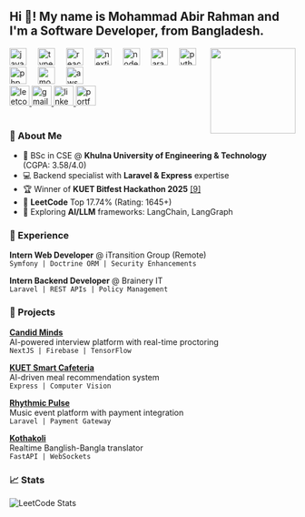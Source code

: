 <h2 align="left">Hi 👋! My name is Mohammad Abir Rahman and I'm a Software Developer, from Bangladesh.</h2>

<img align="right" height="150" src="https://media.tenor.com/m/5YNsHzGjE3oAAAAC/programming-hello-world.gif"  />

<div align="left">
  <img src="https://cdn.jsdelivr.net/gh/devicons/devicon/icons/javascript/javascript-original.svg"  height="30" alt="javascript logo" />
  <img width="12" />
  <img src="https://cdn.jsdelivr.net/gh/devicons/devicon/icons/typescript/typescript-original.svg"  height="30" alt="typescript logo" />
  <img width="12" />
  <img src="https://cdn.jsdelivr.net/gh/devicons/devicon/icons/react/react-original.svg"  height="30" alt="react logo" />
  <img width="12" />
  <img src="https://cdn.jsdelivr.net/gh/devicons/devicon/icons/nextjs/nextjs-original.svg"  height="30" alt="nextjs logo" />
  <img width="12" />
  <img src="https://cdn.jsdelivr.net/gh/devicons/devicon/icons/nodejs/nodejs-original.svg"  height="30" alt="nodejs logo" />
  <img width="12" />
  <img src="https://cdn.jsdelivr.net/gh/devicons/devicon/icons/laravel/laravel-plain.svg"  height="30" alt="laravel logo" />
  <img width="12" />
  <img src="https://cdn.jsdelivr.net/gh/devicons/devicon/icons/python/python-original.svg"  height="30" alt="python logo" />
  <img width="12" />
  <img src="https://cdn.jsdelivr.net/gh/devicons/devicon/icons/php/php-original.svg"  height="30" alt="php logo" />
  <img width="12" />
  <img src="https://cdn.jsdelivr.net/gh/devicons/devicon/icons/mongodb/mongodb-original.svg"  height="30" alt="mongodb logo" />
  <img width="12" />
  <img src="https://cdn.jsdelivr.net/gh/devicons/devicon/icons/amazonwebservices/amazonwebservices-original.svg"  height="30" alt="aws logo" />
</div>

<div align="left">
  <a href="https://leetcode.com/localhost8000/"  target="_blank">
    <img src="https://img.shields.io/badge/LeetCode-000000?logo=LeetCode&logoColor=#d16c06" height="35" alt="leetcode" /> 
  </a>
  <a href="mailto:abirzishan32@gmail.com">
    <img src="https://img.shields.io/badge/Gmail-D14836?logo=gmail&logoColor=white" height="35" alt="gmail" />
  </a>
  <a href="https://www.linkedin.com/in/abir-rahman-059169264/" target="_blank">
    <img src="https://img.shields.io/badge/LinkedIn-0077B5?logo=linkedin&logoColor=white" height="35" alt="linkedin" />
  </a>
  <a href="https://portfolio-using-next-js-dusky.vercel.app/" target="_blank">
    <img src="https://img.shields.io/badge/Portfolio-000000?logo=vercel&logoColor=white" height="35" alt="portfolio" />
  </a>
</div>

<br />

### 🚀 About Me 
- 🔭 BSc in CSE @ **Khulna University of Engineering & Technology** (CGPA: 3.58/4.0)  
- 💻 Backend specialist with **Laravel & Express** expertise  
- 🏆 Winner of **KUET Bitfest Hackathon 2025** [[9]](https://www.linkedin.com/in/abir-rahman-059169264/)   
- 🧠 **LeetCode** Top 17.74% (Rating: 1645+)  
- 🌱 Exploring **AI/LLM** frameworks: LangChain, LangGraph  

### 💼 Experience
**Intern Web Developer** @ iTransition Group (Remote)  
`Symfony | Doctrine ORM | Security Enhancements`  

**Intern Backend Developer** @ Brainery IT  
`Laravel | REST APIs | Policy Management`  

### 🌟 Projects
**[Candid Minds](https://github.com/abirzishan32/candid-minds)**   
AI-powered interview platform with real-time proctoring  
`NextJS | Firebase | TensorFlow`  

**[KUET Smart Cafeteria](https://github.com/abirzishan32/smart-cafeteria)**   
AI-driven meal recommendation system  
`Express | Computer Vision`  

**[Rhythmic Pulse](https://github.com/abirzishan32/rhythmic-pulse)**   
Music event platform with payment integration  
`Laravel | Payment Gateway`  

**[Kothakoli](https://github.com/abirzishan32/kothakoli)**   
Realtime Banglish-Bangla translator  
`FastAPI | WebSockets`  

### 📈 Stats  
![LeetCode Stats](https://leetcard.jacoblin.cool/localhost8000?theme=light&font=Abel)
